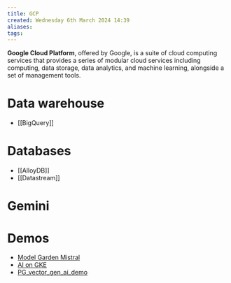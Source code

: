 ```yaml
---
title: GCP
created: Wednesday 6th March 2024 14:39
aliases: 
tags:
---
```

**Google Cloud Platform**, offered by Google, is a suite of cloud computing services that provides a series of modular cloud services including computing, data storage, data analytics, and machine learning, alongside a set of management tools.

# Data warehouse

- [[BigQuery]]
# Databases

- [[AlloyDB]]
- [[Datastream]]

# Gemini


# Demos

- [Model Garden Mistral](https://github.com/GoogleCloudPlatform/vertex-ai-samples/blob/main/notebooks/community/model_garden/model_garden_pytorch_mistral.ipynb)
- [AI on GKE](https://github.com/GoogleCloudPlatform/ai-on-gke)
- [PG_vector_gen_ai_demo](https://github.com/GoogleCloudPlatform/python-docs-samples/blob/main/cloud-sql/postgres/pgvector/notebooks/pgvector_gen_ai_demo.ipynb)

